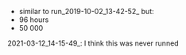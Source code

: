 - similar to run_2019-10-02_13-42-52_
but:
- 96 hours 
- 50 000 

2021-03-12_14-15-49_: I think this was never runned 
